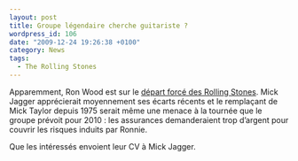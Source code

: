 ```yaml
---
layout: post
title: Groupe légendaire cherche guitariste ?
wordpress_id: 106
date: "2009-12-24 19:26:38 +0100"
category: News
tags:
  - The Rolling Stones
---
```


Apparemment, Ron Wood est sur le [départ forcé des Rolling Stones][1]. Mick
Jagger apprécierait moyennement ses écarts récents et le remplaçant de Mick
Taylor depuis 1975 serait même une menace à la tournée que le groupe prévoit
pour 2010 : les assurances demanderaient trop d’argent pour couvrir les risques
induits par Ronnie.

Que les intéressés envoient leur CV à Mick Jagger.

[1]: https://www.spin.com/2009/12/rolling-stones-replacing-ronnie-wood/
